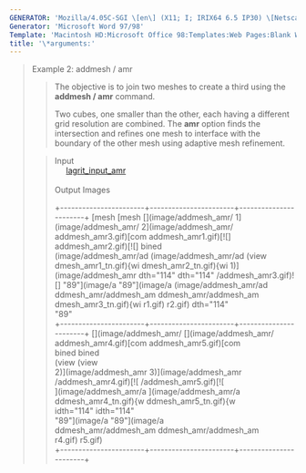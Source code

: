 ```yaml
---
GENERATOR: 'Mozilla/4.05C-SGI \[en\] (X11; I; IRIX64 6.5 IP30) \[Netscape\]'
Generator: 'Microsoft Word 97/98'
Template: 'Macintosh HD:Microsoft Office 98:Templates:Web Pages:Blank Web Page'
title: '\*arguments:'
---
```


> Example 2: addmesh / amr
>
> > The objective is to join two meshes to create a third using the
> > **addmesh / amr** command.
> >
> > Two cubes, one smaller than the other, each having a different grid
> > resolution are combined. The **amr** option finds the intersection
> > and refines one mesh to interface with the boundary of the other
> > mesh using adaptive mesh refinement.
>
> > Input\
> >      [lagrit\_input\_amr](../input_output/lagrit_input_amr)\
> >  \
> > Output Images
> >
> > +-----------------------+-----------------------+-----------------------+
> >  [mesh                  [mesh                  [](image/addmesh_amr/ 
> >  1](image/addmesh_amr/  2](image/addmesh_amr/  addmesh_amr3.gif)[com 
> >  addmesh_amr1.gif)[![]  addmesh_amr2.gif)[![]  bined                 
> >  (image/addmesh_amr/ad  (image/addmesh_amr/ad  (view                 
> >  dmesh_amr1_tn.gif){wi  dmesh_amr2_tn.gif){wi  1)](image/addmesh_amr 
> >  dth="114"              dth="114"              /addmesh_amr3.gif)![] 
> >  "89"](image/a  "89"](image/a  (image/addmesh_amr/ad 
> >  ddmesh_amr/addmesh_am  ddmesh_amr/addmesh_am  dmesh_amr3_tn.gif){wi 
> >  r1.gif)                r2.gif)                dth="114"             
> >                                                "89"          
> > +-----------------------+-----------------------+-----------------------+
> >  [](image/addmesh_amr/  [](image/addmesh_amr/                        
> >  addmesh_amr4.gif)[com  addmesh_amr5.gif)[com                        
> >  bined                  bined                                        
> >  (view                  (view                                        
> >  2)](image/addmesh_amr  3)](image/addmesh_amr                        
> >  /addmesh_amr4.gif)[![  /addmesh_amr5.gif)[![                        
> >  ](image/addmesh_amr/a  ](image/addmesh_amr/a                        
> >  ddmesh_amr4_tn.gif){w  ddmesh_amr5_tn.gif){w                        
> >  idth="114"             idth="114"                                   
> >  "89"](image/a  "89"](image/a                        
> >  ddmesh_amr/addmesh_am  ddmesh_amr/addmesh_am                        
> >  r4.gif)                r5.gif)                                      
> > +-----------------------+-----------------------+-----------------------+
> >
> >
